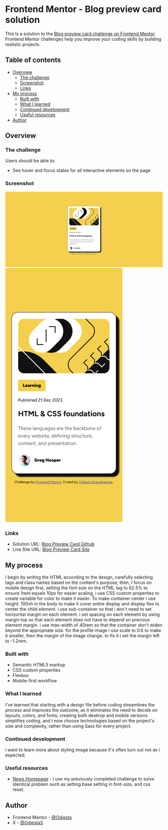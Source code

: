 # Frontend Mentor - Blog preview card solution

This is a solution to the [Blog preview card challenge on Frontend Mentor](https://www.frontendmentor.io/challenges/blog-preview-card-ckPaj01IcS). Frontend Mentor challenges help you improve your coding skills by building realistic projects.

## Table of contents

- [Overview](#overview)
  - [The challenge](#the-challenge)
  - [Screenshot](#screenshot)
  - [Links](#links)
- [My process](#my-process)
  - [Built with](#built-with)
  - [What I learned](#what-i-learned)
  - [Continued development](#continued-development)
  - [Useful resources](#useful-resources)
- [Author](#author)

## Overview

### The challenge

Users should be able to:

- See hover and focus states for all interactive elements on the page

### Screenshot

![Screenshot Desktop](./screenshot-desktop.png)
![Screenshot Mobile](./screenshot-mobile.png)

### Links

- Solution URL: [Blog Preview Card Github](https://github.com/Odiesta/blog-preview-card)
- Live Site URL: [Blog Preview Card Site](https://moonlit-dragon-ebf660.netlify.app/)

## My process

I begin by writing the HTML according to the design, carefully selecting tags and class names based on the content's purpose; then, I focus on mobile design first, setting the font size on the HTML tag to 62.5% to ensure 1rem equals 10px for easier scaling, i use CSS custom properties to create variable for color to make it easier. To make container center i use height: 100vh in the body to make it cover entire display and display flex to center the child element. i use sub-container so that i don't need to set horizontal margin on each element. i set spacing on each element by using margin top so that each element does not have to depend on previous element margin. i use max-width of 40rem so that the container don't widen beyond the appropriate size. for the profile image i use scale to 0.6 to make it smaller, then the margin of the image change. to fix it i set the margin left to -1.2rem.

### Built with

- Semantic HTML5 markup
- CSS custom properties
- Flexbox
- Mobile-first workflow

### What I learned

I've learned that starting with a design file before coding streamlines the process and improves the outcome, as it eliminates the need to decide on layouts, colors, and fonts; creating both desktop and mobile versions simplifies coding, and I now choose technologies based on the project's size and complexity, rather than using Sass for every project.

### Continued development

i want to learn more about styling image because it's often turn out not as i expected.

### Useful resources

- [News Homepage](https://github.com/Odiesta/news-homepage-main) - I use my previously completed challenge to solve identical problem such as setting base setting in font-size, and css reset.

## Author

- Frontend Mentor - [@Odiesta](https://www.frontendmentor.io/profile/Odiesta)
- X - [@OdiestaS](https://x.com/OdiestaS)
